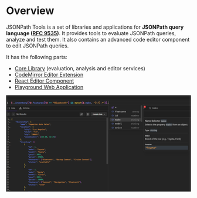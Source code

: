 # Overview

JSONPath Tools is a set of libraries and applications for **JSONPath query language ([RFC 9535](https://datatracker.ietf.org/doc/rfc9535/))**. It provides tools to evaluate JSONPath queries, analyze and test them. It also contains an advanced code editor component to edit JSONPath queries.

It has the following parts:

- [Core Library](/documentation/core/get-started) (evaluation, analysis and editor services)
- [CodeMirror Editor Extension](/documentation/editor/codemirror-extension)
- [React Editor Component](/documentation/editor/react-component)
- [Playground Web Application](https://jsonpath-playground.pages.dev)

![Image from the JSONPath Playground](image.png)